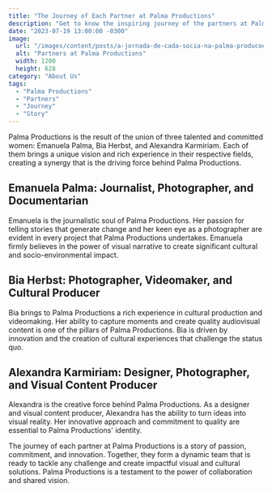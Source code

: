 ```yaml
---
title: "The Journey of Each Partner at Palma Productions"
description: "Get to know the inspiring journey of the partners at Palma Productions and how their experiences have shaped the company."
date: "2023-07-19 13:00:00 -0300"
image:
  url: "/images/content/posts/a-jornada-de-cada-socia-na-palma-producoes.jpg"
  alt: "Partners at Palma Productions"
  width: 1200
  height: 628
category: "About Us"
tags:
  - "Palma Productions"
  - "Partners"
  - "Journey"
  - "Story"
---
```


Palma Productions is the result of the union of three talented and committed women: Emanuela Palma, Bia Herbst, and Alexandra Karmiriam. Each of them brings a unique vision and rich experience in their respective fields, creating a synergy that is the driving force behind Palma Productions.

## Emanuela Palma: Journalist, Photographer, and Documentarian

Emanuela is the journalistic soul of Palma Productions. Her passion for telling stories that generate change and her keen eye as a photographer are evident in every project that Palma Productions undertakes. Emanuela firmly believes in the power of visual narrative to create significant cultural and socio-environmental impact.

## Bia Herbst: Photographer, Videomaker, and Cultural Producer

Bia brings to Palma Productions a rich experience in cultural production and videomaking. Her ability to capture moments and create quality audiovisual content is one of the pillars of Palma Productions. Bia is driven by innovation and the creation of cultural experiences that challenge the status quo.

## Alexandra Karmiriam: Designer, Photographer, and Visual Content Producer

Alexandra is the creative force behind Palma Productions. As a designer and visual content producer, Alexandra has the ability to turn ideas into visual reality. Her innovative approach and commitment to quality are essential to Palma Productions' identity.

The journey of each partner at Palma Productions is a story of passion, commitment, and innovation. Together, they form a dynamic team that is ready to tackle any challenge and create impactful visual and cultural solutions. Palma Productions is a testament to the power of collaboration and shared vision.
